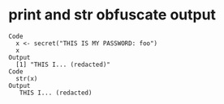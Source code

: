 # print and str obfuscate output

    Code
      x <- secret("THIS IS MY PASSWORD: foo")
      x
    Output
      [1] "THIS I... (redacted)"
    Code
      str(x)
    Output
       THIS I... (redacted)

